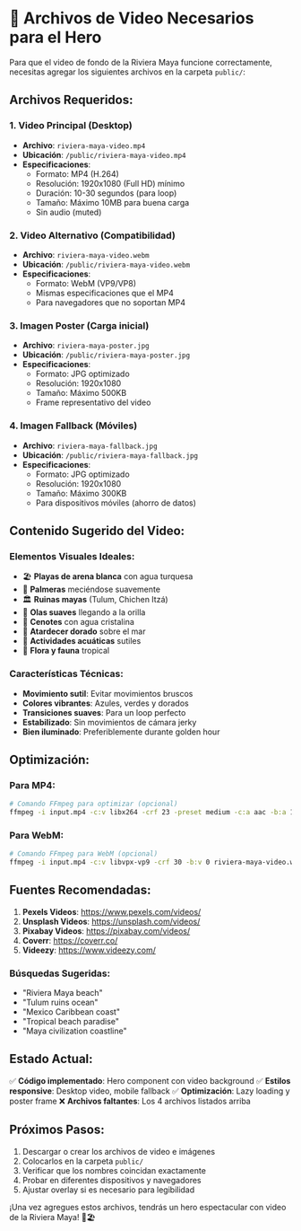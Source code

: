 # 🎥 Archivos de Video Necesarios para el Hero

Para que el video de fondo de la Riviera Maya funcione correctamente, necesitas agregar los siguientes archivos en la carpeta `public/`:

## Archivos Requeridos:

### 1. Video Principal (Desktop)

- **Archivo**: `riviera-maya-video.mp4`
- **Ubicación**: `/public/riviera-maya-video.mp4`
- **Especificaciones**:
  - Formato: MP4 (H.264)
  - Resolución: 1920x1080 (Full HD) mínimo
  - Duración: 10-30 segundos (para loop)
  - Tamaño: Máximo 10MB para buena carga
  - Sin audio (muted)

### 2. Video Alternativo (Compatibilidad)

- **Archivo**: `riviera-maya-video.webm`
- **Ubicación**: `/public/riviera-maya-video.webm`
- **Especificaciones**:
  - Formato: WebM (VP9/VP8)
  - Mismas especificaciones que el MP4
  - Para navegadores que no soportan MP4

### 3. Imagen Poster (Carga inicial)

- **Archivo**: `riviera-maya-poster.jpg`
- **Ubicación**: `/public/riviera-maya-poster.jpg`
- **Especificaciones**:
  - Formato: JPG optimizado
  - Resolución: 1920x1080
  - Tamaño: Máximo 500KB
  - Frame representativo del video

### 4. Imagen Fallback (Móviles)

- **Archivo**: `riviera-maya-fallback.jpg`
- **Ubicación**: `/public/riviera-maya-fallback.jpg`
- **Especificaciones**:
  - Formato: JPG optimizado
  - Resolución: 1920x1080
  - Tamaño: Máximo 300KB
  - Para dispositivos móviles (ahorro de datos)

## Contenido Sugerido del Video:

### Elementos Visuales Ideales:

- 🏖️ **Playas de arena blanca** con agua turquesa
- 🌴 **Palmeras** meciéndose suavemente
- 🏛️ **Ruinas mayas** (Tulum, Chichen Itzá)
- 🌊 **Olas suaves** llegando a la orilla
- 🐠 **Cenotes** con agua cristalina
- 🌅 **Atardecer dorado** sobre el mar
- 🚤 **Actividades acuáticas** sutiles
- 🦎 **Flora y fauna** tropical

### Características Técnicas:

- **Movimiento sutil**: Evitar movimientos bruscos
- **Colores vibrantes**: Azules, verdes y dorados
- **Transiciones suaves**: Para un loop perfecto
- **Estabilizado**: Sin movimientos de cámara jerky
- **Bien iluminado**: Preferiblemente durante golden hour

## Optimización:

### Para MP4:

```bash
# Comando FFmpeg para optimizar (opcional)
ffmpeg -i input.mp4 -c:v libx264 -crf 23 -preset medium -c:a aac -b:a 128k -movflags +faststart riviera-maya-video.mp4
```

### Para WebM:

```bash
# Comando FFmpeg para WebM (opcional)
ffmpeg -i input.mp4 -c:v libvpx-vp9 -crf 30 -b:v 0 riviera-maya-video.webm
```

## Fuentes Recomendadas:

1. **Pexels Videos**: https://www.pexels.com/videos/
2. **Unsplash Videos**: https://unsplash.com/videos/
3. **Pixabay Videos**: https://pixabay.com/videos/
4. **Coverr**: https://coverr.co/
5. **Videezy**: https://www.videezy.com/

### Búsquedas Sugeridas:

- "Riviera Maya beach"
- "Tulum ruins ocean"
- "Mexico Caribbean coast"
- "Tropical beach paradise"
- "Maya civilization coastline"

## Estado Actual:

✅ **Código implementado**: Hero component con video background
✅ **Estilos responsive**: Desktop video, mobile fallback
✅ **Optimización**: Lazy loading y poster frame
❌ **Archivos faltantes**: Los 4 archivos listados arriba

## Próximos Pasos:

1. Descargar o crear los archivos de video e imágenes
2. Colocarlos en la carpeta `public/`
3. Verificar que los nombres coincidan exactamente
4. Probar en diferentes dispositivos y navegadores
5. Ajustar overlay si es necesario para legibilidad

¡Una vez agregues estos archivos, tendrás un hero espectacular con video de la Riviera Maya! 🌴🏖️
